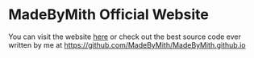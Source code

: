 # MadeByMith Official Website

You can visit the website [here](https://MadeByMith.github.io) or check out the best source code ever written by me at <https://github.com/MadeByMith/MadeByMith.github.io>
